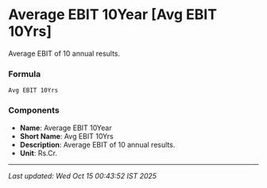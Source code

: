 # Average EBIT 10Year [Avg EBIT 10Yrs]
Average EBIT of 10 annual results.

### Formula
```text
Avg EBIT 10Yrs
```


### Components
- **Name**: Average EBIT 10Year
- **Short Name**: Avg EBIT 10Yrs
- **Description**: Average EBIT of 10 annual results.
- **Unit**: Rs.Cr.

---
*Last updated: Wed Oct 15 00:43:52 IST 2025*
